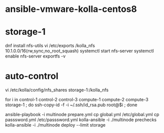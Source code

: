 # ansible-vmware-kolla-centos8
# storage-1
dnf install nfs-utils
vi /etc/exports
/kolla_nfs 10.1.0.0/16(rw,sync,no_root_squash)
systemctl start nfs-server
systemctl enable nfs-server
exportfs -v
# auto-control
vi /etc/kolla/config/nfs_shares
storage-1:/kolla_nfs

for i in control-1 control-2 control-3 compute-1 compute-2 compute-3 storage-1 ;
do 
  ssh-copy-id -f -i ~/.ssh/id_rsa.pub root@$i ; 
done

ansible-playbook -i multinode prepare.yml 
cp global.yml /etc/global.yml
cp passsword.yml /etc/passsword.yml
kolla-ansible -i ./multinode prechecks
kolla-ansible -i ./multinode deploy --limit storage